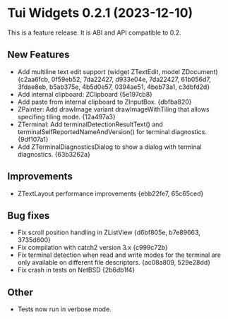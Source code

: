 Tui Widgets 0.2.1 (2023-12-10)
==========================

This is a feature release.
It is ABI and API compatible to 0.2.

New Features
------------

* Add multiline text edit support (widget ZTextEdit, model ZDocument)
  \{c2aa6fcb, 0f59eb52, 7da22427, d933e04e, 7da22427, 61b056d7, 3fdae8eb, b5ab375e, 4b5d0e57, 0394ae51, 4beb73a1, c3dbfd2d}
* Add internal clipboard: ZClipboard {5e197cb8}
* Add paste from internal clipboard to ZInputBox. {dbfba820}
* ZPainter: Add drawImage variant drawImageWithTiling that allows specifing tiling mode. {12a497a3}
* ZTerminal: Add terminalDetectionResultText() and terminalSelfReportedNameAndVersion() for terminal diagnostics. {9df107a1}
* Add ZTerminalDiagnosticsDialog to show a dialog with terminal diagnostics. {63b3262a}

Improvements
------------

* ZTextLayout performance improvements {ebb22fe7, 65c65ced}

Bug fixes
---------

* Fix scroll position handling in ZListView {d6bf805e, b7e89663, 3735d600}
* Fix compilation with catch2 version 3.x {c999c72b}
* Fix terminal detection when read and write modes for the terminal are only available on different file descriptors.
  \{ac08a809, 529e28dd}
* Fix crash in tests on NetBSD {2b6db1f4}

Other
-----

* Tests now run in verbose mode.
